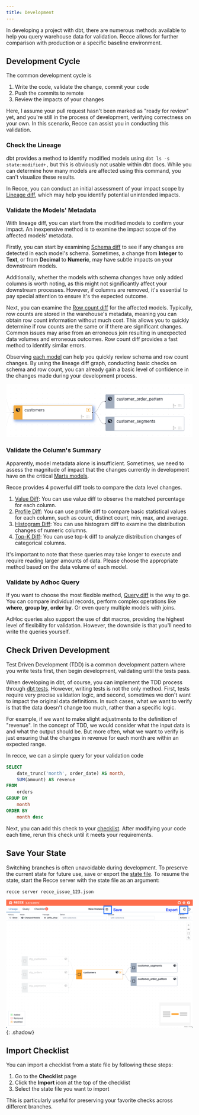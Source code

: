 ```yaml
---
title: Development
---
```


In developing a project with dbt, there are numerous methods available to help you query warehouse data for validation. Recce allows for further comparison with production or a specific baseline environment.


<!-- ## Prepare the environments
In order to enable Recce to compare the base and current environment, you need to prepare artifacts for both environments.

For base environment, put the dbt artifacts in your `target-base/` path. You can have the following options

1. **Download the artifacts from remote storage:** If you use dbt cloud, you can download the latest artifacts in [your production environment](https://docs.getdbt.com/docs/deploy/deploy-environments). For non dbt cloud case, you can upload the latest artifacts to cloud storage (e.g. s3), and write a scripts to download artifacts.
2. **Generate the artifacts for the production environment:**
    ```shell
    dbt docs generate --target prod --target-path target-base/
    ```

For current developing environment, for most of the dbt command, it would generate the `manifest.json`. If you want to update the schema information, you have to run the `dbt docs generate` to generate the `catalog.json`.

Recce also watch the `target/` and `target-base/` folders. If there is artifact file changed, the recce web ui would reload to the latest version. -->


## Development Cycle

The common development cycle is

1. Write the code, validate the change, commit your code
2. Push the commits to remote
3. Review the impacts of your changes

Here, I assume your pull request hasn't been marked as "ready for review" yet, and you're still in the process of development, verifying correctness on your own. In this scenario, Recce can assist you in conducting this validation.


### Check the Lineage

dbt provides a method to identify modified models using `dbt ls -s state:modified+,` but this is obviously not usable within dbt docs. While you can determine how many models are affected using this command, you can't visualize these results.

In Recce, you can conduct an initial assessment of your impact scope by [Lineage diff](../3-visualized-change/lineage.md), which may help you identify potential unintended impacts.

### Validate the Models' Metadata

With lineage diff, you can start from the modified models to confirm your impact. An inexpensive method is to examine the impact scope of the affected models' metadata.

Firstly, you can start by examining [Schema diff](../3-visualized-change/lineage.md#schema-diff) to see if any changes are detected in each model's schema. Sometimes, a change from **Integer** to **Text**, or from **Decimal** to **Numeric**, may have subtle impacts on your downstream models.

Additionally, whether the models with schema changes have only added columns is worth noting, as this might not significantly affect your downstream processes. However, if columns are removed, it's essential to pay special attention to ensure it's the expected outcome.


Next, you can examine the [Row count diff](../5-data-diffing/row-count-diff.md) for the affected models. Typically, row counts are stored in the warehouse's metadata, meaning you can obtain row count information without much cost. This allows you to quickly determine if row counts are the same or if there are significant changes. Common issues may arise from an erroneous join resulting in unexpected data volumes and erroneous outcomes. Row count diff provides a fast method to identify similar errors.

Observing [each model](../3-visualized-change/lineage.md) can help you quickly review schema and row count changes. By using the lineage diff graph, conducting basic checks on schema and row count, you can already gain a basic level of confidence in the changes made during your development process.

![Node summary](../assets/images/7-cicd/node.png)

### Validate the Column's Summary
Apparently, model metadata alone is insufficient. Sometimes, we need to assess the magnitude of impact that the changes currently in development have on the critical [Marts models](https://docs.getdbt.com/best-practices/how-we-structure/4-marts).

Recce provides 4 powerful diff tools to compare the data level changes.

1. [Value Diff](../5-data-diffing/value-diff.md): You can use value diff to observe the matched percentage for each column.
2. [Profile Diff](../5-data-diffing/profile-diff.md): You can use profile diff to compare basic statistical values for each column, such as count, distinct count, min, max, and average.
3. [Histogram Diff](../5-data-diffing/histogram-diff.md): You can use histogram diff to examine the distribution changes of numeric columns.
4. [Top-K Diff](../5-data-diffing/topK-diff.md): You can use top-k diff to analyze distribution changes of categorical columns.

It's important to note that these queries may take longer to execute and require reading larger amounts of data. Please choose the appropriate method based on the data volume of each model.

### Validate by Adhoc Query
If you want to choose the most flexible method, [Query diff](../5-data-diffing/query.md) is the way to go. You can compare individual records, perform complex operations like **where**, **group by**, **order by**. Or even query multiple models with joins.

AdHoc queries also support the use of dbt macros, providing the highest level of flexibility for validation. However, the downside is that you'll need to write the queries yourself.


## Check Driven Development
Test Driven Development (TDD) is a common development pattern where you write tests first, then begin development, validating until the tests pass.

When developing in dbt, of course, you can implement the TDD process through [dbt tests](https://docs.getdbt.com/docs/build/unit-tests). However, writing tests is not the only method. First, tests require very precise validation logic, and second, sometimes we don't want to impact the original data definitions. In such cases, what we want to verify is that the data doesn't change too much, rather than a specific logic.

For example, if we want to make slight adjustments to the definition of "revenue". In the concept of TDD, we would consider what the input data is and what the output should be. But more often, what we want to verify is just ensuring that the changes in revenue for each month are within an expected range.

In recce, we can a simple query for your validation code

```sql
SELECT
    date_trunc('month', order_date) AS month,
    SUM(amount) AS revenue
FROM
    orders
GROUP BY
    month
ORDER BY
    month desc
```

Next, you can add this check to your [checklist](../6-collaboration/checklist.md). After modifying your code each time, rerun this check until it meets your requirements.

## Save Your State

Switching branches is often unavoidable during development. To preserve the current state for future use, save or export the [state file](../8-technical-concepts/state-file.md). To resume the state, start the Recce server with the state file as an argument:

```
recce server recce_issue_123.json
```

![alt text](../assets/images/7-cicd/state-file-save.png){: .shadow}

## Import Checklist
You can import a checklist from a state file by following these steps:

1. Go to the **Checklist** page
1. Click the **Import** icon at the top of the checklist
1. Select the state file you want to import

This is particularly useful for preserving your favorite checks across different branches.
